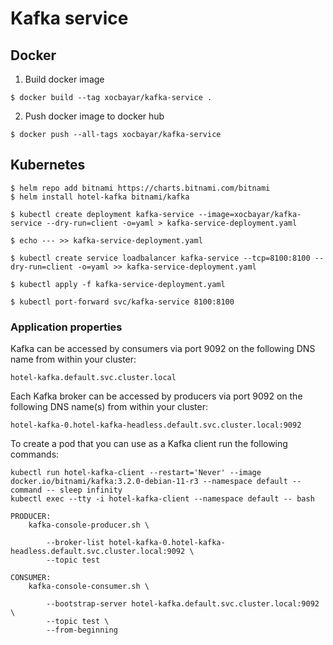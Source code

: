 # Kafka service
## Docker 

1. Build docker image
```
$ docker build --tag xocbayar/kafka-service .
```
2. Push docker image to docker hub
```
$ docker push --all-tags xocbayar/kafka-service
```

## Kubernetes
```
$ helm repo add bitnami https://charts.bitnami.com/bitnami
$ helm install hotel-kafka bitnami/kafka

$ kubectl create deployment kafka-service --image=xocbayar/kafka-service --dry-run=client -o=yaml > kafka-service-deployment.yaml 

$ echo --- >> kafka-service-deployment.yaml

$ kubectl create service loadbalancer kafka-service --tcp=8100:8100 --dry-run=client -o=yaml >> kafka-service-deployment.yaml

$ kubectl apply -f kafka-service-deployment.yaml

$ kubectl port-forward svc/kafka-service 8100:8100
```

### Application properties
Kafka can be accessed by consumers via port 9092 on the following DNS name from within your cluster:

    hotel-kafka.default.svc.cluster.local

Each Kafka broker can be accessed by producers via port 9092 on the following DNS name(s) from within your cluster:

    hotel-kafka-0.hotel-kafka-headless.default.svc.cluster.local:9092

To create a pod that you can use as a Kafka client run the following commands:

    kubectl run hotel-kafka-client --restart='Never' --image docker.io/bitnami/kafka:3.2.0-debian-11-r3 --namespace default --command -- sleep infinity
    kubectl exec --tty -i hotel-kafka-client --namespace default -- bash

    PRODUCER:
        kafka-console-producer.sh \

            --broker-list hotel-kafka-0.hotel-kafka-headless.default.svc.cluster.local:9092 \
            --topic test

    CONSUMER:
        kafka-console-consumer.sh \

            --bootstrap-server hotel-kafka.default.svc.cluster.local:9092 \
            --topic test \
            --from-beginning